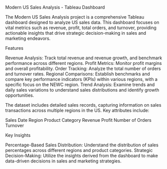 Modern US Sales Analysis - Tableau Dashboard

The Modern US Sales Analysis project is a comprehensive Tableau dashboard designed to analyze US sales data. This dashboard focuses on vital metrics such as revenue, profit, total orders, and turnover, providing actionable insights that drive strategic decision-making in sales and marketing endeavors.

Features

Revenue Analysis: Track total revenue and revenue growth, and benchmark performance across different regions.
Profit Metrics: Monitor profit margins and overall profitability.
Order Tracking: Analyze the total number of orders and turnover rates.
Regional Comparisons: Establish benchmarks and compare key performance indicators (KPIs) within various regions, with a specific focus on the NEWC region.
Trend Analysis: Examine trends and daily sales variations to understand sales distributions and identify growth opportunities.

The dataset includes detailed sales records, capturing information on sales transactions across multiple regions in the US. Key attributes include:

Sales Date
Region
Product Category
Revenue
Profit
Number of Orders
Turnover

Key Insights

Percentage-Based Sales Distribution: Understand the distribution of sales percentages across different regions and product categories.
Strategic Decision-Making: Utilize the insights derived from the dashboard to make data-driven decisions in sales and marketing strategies.

